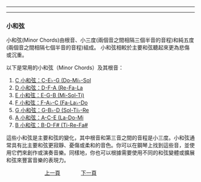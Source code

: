 ﻿---

---
<h3>小和弦</h3>
小和弦(Minor Chords)由根音、小三度(兩個音之間相隔三個半音的音程)和純五度(兩個音之間相隔七個半音的音程)組成。
小和弦相較於主要和弦聽起來更為悲傷或沉重。

以下是常用的小和弦（Minor Chords）及其根音：
1. [C 小和弦：C-E♭-G (Do-Mi♭-Sol](C-MinorCord)
2. [D 小和弦：D-F-A (Re-Fa-La](D-MinorCord)
3. [E 小和弦：E-G-B (Mi-Sol-Ti)]()
4. [F 小和弦：F-A♭-C (Fa-La♭-Do]()
5. [G 小和弦：G-B♭-D (Sol-Ti♭-Re]()
6. [A 小和弦：A-C-E (La-Do-Mi]()
7. [B 小和弦：B-D-F# (Ti-Re-Fa#]()

這些小和弦是主要和弦的變化，其中根音和第三音之間的音程是小三度。小和弦通常具有比主要和弦更寂靜、憂傷或柔和的音色。你可以在鋼琴上找到這些音，並使用它們來創作或演奏音樂。同樣地，你也可以根據需要使用不同的和弦變體或擴展和弦來豐富音樂的表現力。

&nbsp;&nbsp;&nbsp;&nbsp;&nbsp;&nbsp;&nbsp;&nbsp;&nbsp;&nbsp;&nbsp;&nbsp;
&nbsp;&nbsp;&nbsp;&nbsp;&nbsp;&nbsp;&nbsp;&nbsp;&nbsp;&nbsp;&nbsp;&nbsp;
[上一頁](D-MainCord)
&nbsp;&nbsp;&nbsp;&nbsp;&nbsp;&nbsp;&nbsp;&nbsp;&nbsp;&nbsp;&nbsp;&nbsp;
[下一頁](C-MinorCord)







